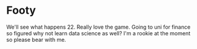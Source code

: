 # Footy
We'll see what happens
22. Really love the game. Going to uni for finance so figured why not learn data science as well? I'm a rookie at the moment so please bear with me.
